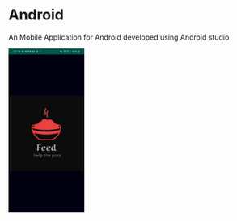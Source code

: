 # Android
An Mobile Application for Android developed using Android studio

<img src="https://github.com/nizam19/Android/blob/master/ScreenShots/WhatsApp%20Image%202019-11-19%20at%2022.20.59.jpeg" width="150" alt="1">
